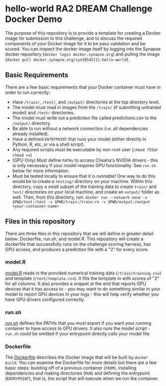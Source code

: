 # hello-world RA2 DREAM Challenge Docker Demo

The purpose of this repository is to provide a template for creating a Docker image for submission to this challenge, and to discuss the required components of your Docker image for it to be pass validation and be scored. You can inspect the docker image itself by logging into the Synapse docker repository (`docker login docker.synapse.org`) and pulling the image (`docker pull docker.synapse.org/syn20545111:hello-world`). 

## Basic Requirements 

There are a few basic requirements that your Docker container must have in order to run correctly: 

- Have `/train/`, `/test/`, and `/output/` directories at the top directory level. 
- The model must read in images from the `/train/` (if submitting untrained model) and `/test/` directories.
- The model must write out a prediction file called predictions.csv to the `/output/` directory. 
- Be able to run without a network connection (i.e. all dependencies already installed).
- Have a defined `ENTRYPOINT` that runs your model (either directly in Python, R, etc, or via a shell script). 
- Any required scripts must be executable by non-root user (`chmod 755`or `chmod +x`)
- (GPU Only) Must define `PATHs` to access Cheaha's NVIDIA drivers - this is only necessary if your model requires GPU functionality. See `run.sh` below for more information. 
- Must be tested locally to ensure that it is *runnable*! One way to do this would be to create a `testing/` directory on your machine. Within this directory, copy a small subset of the training data to create `train/` and `test/` directories on your local machine, and create an `output/` folder as well. Then, from this directory, run:  `docker run --network none -v $PWD/test:/test -v $PWD/train:/train:ro -v $PWD/output:/output <your-container-name>`
 
## Files in this repository
There are three files in this repository that we will define in greater detail below: Dockerfile, run.sh, and model.R. This repository will create a dockerfile that successfully runs on the challenge scoring harness, has GPU access, and produces a prediction file with a "2" for every score.

### model.R

[model.R](https://github.com/allaway/ra2-docker-demo/blob/master/model.R) reads in the provided numerical training data (`/train/training.csv`) and template (`/test/template.csv`). It fills the template in with scores of "2" for all columns. It also provides a snippet at the end that reports GPU devices that it has access to - you may want to do something similar in your model to report GPU devices in your logs - this will help verify whether you have GPU drivers configured correctly. 

### run.sh

[run.sh](https://github.com/allaway/ra2-docker-demo/blob/master/run.sh) defines the PATHs that you *must* export if you want your running container to have access to GPU drivers. It also runs the model script - `run.sh` could be omitted if your entrypoint directly calls your model file. 

### Dockerfile 

The [Dockerfile](https://github.com/allaway/ra2-docker-demo/blob/master/Dockerfile) describes the Docker image that will be built by `docker build`. You can examine the Dockerfile for more details but there are a few basic steps: building off of a previous container (`FROM`), installing dependencies and making directories (`RUN`) and defining the entrypoint (`ENTRYPOINT`), that is, the script that will execute when we run the container. 
